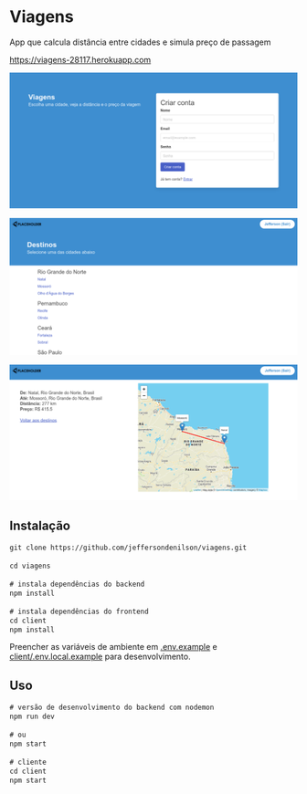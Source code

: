 # Viagens

App que calcula distância entre cidades e simula preço de passagem

https://viagens-28117.herokuapp.com

![screenshot-login](/screenshots/screenshot-login.png)

![screenshot-destinations](/screenshots/screenshot-destinations.png)

![screenshot-travel](/screenshots/screenshot-travel.png)

## Instalação

```
git clone https://github.com/jeffersondenilson/viagens.git

cd viagens

# instala dependências do backend
npm install

# instala dependências do frontend
cd client
npm install
```

Preencher as variáveis de ambiente em [.env.example](.env.example) e [client/.env.local.example](client/.env.local.example) para desenvolvimento.

## Uso

```
# versão de desenvolvimento do backend com nodemon
npm run dev

# ou
npm start

# cliente
cd client
npm start
```
